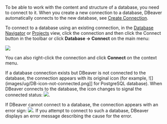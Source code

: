 To be able to work with the content and structure of a database, you need to connect to it. When you create a new connection to a database, DBeaver automatically connects to the new database, see [Create Connection](https://github.com/dbeaver/dbeaver/wiki/Create-Connection).

To connect to a database using an existing connection, in the [Database Navigator](https://github.com/dbeaver/dbeaver/wiki/Database-Navigator) or [Projects](https://github.com/dbeaver/dbeaver/wiki/Projects) view, click the connection and then click the Connect button in the toolbar or click **Database -> Connect** on the main menu:

![](images/ug/Connect-to-DB.png)

You can also right-click the connection and click **Connect** on the context menu.

If a database connection exists but DBeaver is not connected to the database, the connection appears with its original icon (for example, ![](images/ug/DB-icon-not-connected.png]] for PostgreSQL database). When DBeaver connects to the database, the icon changes to signal the connected status: ![](images/ug/DB-icon-connected.png).

If DBeaver cannot connect to a database, the connection appears with an error sign: ![](images/ug/Connection-error-icon.png). If you attempt to connect to such a database, DBeaver displays an error message describing the cause for the error.